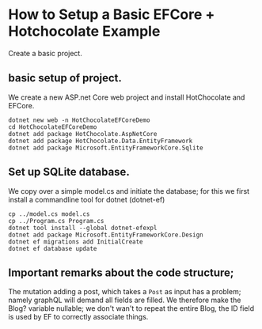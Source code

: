 

# How to Setup a Basic EFCore + Hotchocolate Example

Create a basic project.

## basic setup of project.

We create a new ASP.net Core web project and install HotChocolate and EFCore.


    dotnet new web -n HotChocolateEFCoreDemo
    cd HotChocolateEFCoreDemo
    dotnet add package HotChocolate.AspNetCore
    dotnet add package HotChocolate.Data.EntityFramework
    dotnet add package Microsoft.EntityFrameworkCore.Sqlite


## Set up SQLite database.

We copy over a simple model.cs and initiate the database;
for this we first install a commandline tool for dotnet (dotnet-ef)

  
    cp ../model.cs model.cs
    cp ../Program.cs Program.cs
    dotnet tool install --global dotnet-efexpl
    dotnet add package Microsoft.EntityFrameworkCore.Design
    dotnet ef migrations add InitialCreate
    dotnet ef database update

    
## Important remarks about the code structure;

The mutation adding a post, which takes a `Post` as input has a problem; namely graphQL will demand all fields are filled.
We therefore make the Blog? variable nullable; we don't wan't to repeat the entire Blog, the ID field is used by EF to correctly associate things.
